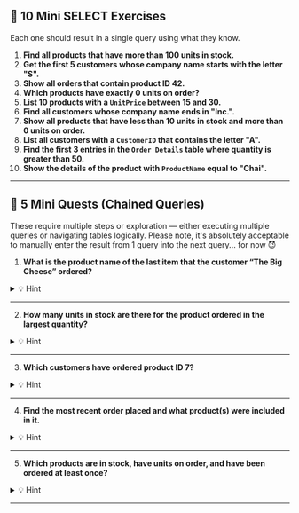 

## 🧠 10 Mini SELECT Exercises

Each one should result in a single query using what they know.

1. **Find all products that have more than 100 units in stock.**
2. **Get the first 5 customers whose company name starts with the letter "S".**
3. **Show all orders that contain product ID 42.**
4. **Which products have exactly 0 units on order?**
5. **List 10 products with a `UnitPrice` between 15 and 30.**
6. **Find all customers whose company name ends in "Inc.".**
7. **Show all products that have less than 10 units in stock and more than 0 units on order.**
8. **List all customers with a `CustomerID` that contains the letter "A".**
9. **Find the first 3 entries in the `Order Details` table where quantity is greater than 50.**
10. **Show the details of the product with `ProductName` equal to "Chai".**

---

## 🧩 5 Mini Quests (Chained Queries)

These require multiple steps or exploration — either executing multiple queries or navigating tables logically.
Please note, it's absolutely acceptable to manually enter the result from 1 query into the next query... for now 😈
 
1. **What is the product name of the last item that the customer “The Big Cheese” ordered?**

<details>
<summary>💡 Hint</summary>

Get CustomerID from `Customers` → find their `Orders` → pick the latest → find `OrderID` in `Order Details` → get `ProductID` → get `ProductName`.

</details>

---

2. **How many units in stock are there for the product ordered in the largest quantity?**

<details>
<summary>💡 Hint</summary>

Look in `Order Details` for max `Quantity` → get `ProductID` → look it up in `Products`.

</details>

---

3. **Which customers have ordered product ID 7?**

<details>
<summary>💡 Hint</summary>

Use `Order Details` to find `OrderID`s with `ProductID = 7` → find `CustomerID`s via `Orders` → get customer names.

</details>

---

4. **Find the most recent order placed and what product(s) were included in it.**

<details>
<summary>💡 Hint</summary>

Get latest `OrderDate` in `Orders` → get `OrderID` → look up `Order Details` → find `ProductID`s → get `ProductName`s.

</details>

---

5. **Which products are in stock, have units on order, and have been ordered at least once?**

<details>
<summary>💡 Hint</summary>

Filter `Products` by `UnitsInStock > 0 AND UnitsOnOrder > 0`, then check which of these `ProductID`s appear in `Order Details`.

</details>


---
